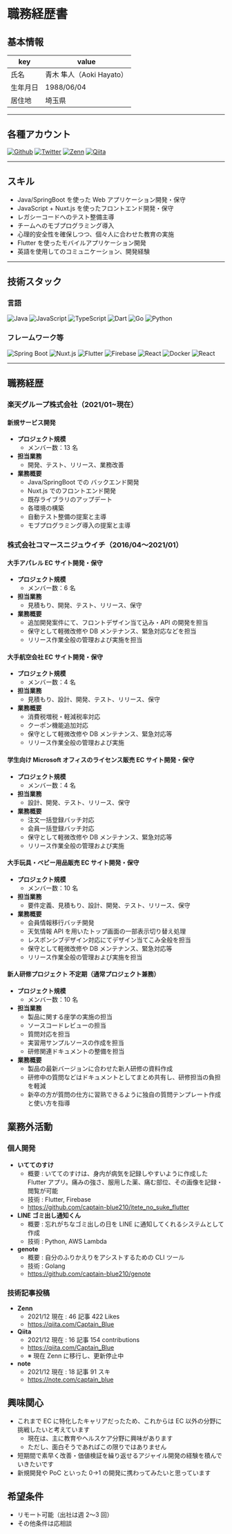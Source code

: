# 職務経歴書

## 基本情報

| key      | value                    |
| -------- | ------------------------ |
| 氏名     | 青木 隼人（Aoki Hayato） |
| 生年月日 | 1988/06/04               |
| 居住地   | 埼玉県                   |

---


## 各種アカウント
<p>
  <a href="https://github.com/captain-blue210" target="_blank"
    ><img
      alt="Github"
      src="https://img.shields.io/badge/captain--blue210-%23181717.svg?style=flat-square&logo=github&logoColor=white"
  /></a>
  <a href="https://twitter.com/captain_blue210" target="_blank"
    ><img
      alt="Twitter"
      src="https://img.shields.io/badge/@captain__blue210-%231DA1F2.svg?style=flat-square&logo=twitter&logoColor=white"
  /></a>
  <a href="https://zenn.dev/captain_blue" target="_blank"
    ><img
      alt="Zenn"
      src="https://img.shields.io/badge/@captain__blue210-3EA8FF.svg?&style=flat-square&logo=Zenn&logoColor=white"
  /></a>
  <a href="https://qiita.com/Captain_Blue" target="_blank"
    ><img
      alt="Qiita"
      src="https://img.shields.io/badge/@Captain_Blue-%2355c500.svg?style=flat-square&logo=qiita&logoColor=white"
  /></a>
</p>


---

## スキル

- Java/SpringBoot を使った Web アプリケーション開発・保守
- JavaScript + Nuxt.js を使ったフロントエンド開発・保守
- レガシーコードへのテスト整備主導
- チームへのモブプログラミング導入
- 心理的安全性を確保しつつ、個々人に合わせた教育の実施
- Flutter を使ったモバイルアプリケーション開発
- 英語を使用してのコミュニケーション、開発経験

---

## 技術スタック

### 言語
<p>
  <img
    alt="Java"
    src="https://img.shields.io/badge/Java-ED8B00.svg?style=flat-square&logo=java&logoColor=white"
  />
  <img
    alt="JavaScript"
    src="https://img.shields.io/badge/JavaScript-%23F7DF1E.svg?style=flat-square&logo=javascript&logoColor=white"
  />
  <img
    alt="TypeScript"
    src="https://img.shields.io/badge/TypeScript-007ACC.svg?style=flat-square&logo=typescript&logoColor=white"
  />
  <img
    alt="Dart"
    src="https://img.shields.io/badge/Dart-%230175C2.svg?style=flat-square&logo=dart&logoColor=white"
  />
  <img
    alt="Go"
    src="https://img.shields.io/badge/Go-00ADD8.svg?style=flat-square&logo=go&logoColor=white"
  />
  <img
    alt="Python"
    src="https://img.shields.io/badge/Python-3776AB?style=flat-square&logo=python&logoColor=white"
  />
</p>

### フレームワーク等
<p>
  <img
    alt="Spring Boot"
    src="https://img.shields.io/badge/Spring%20Boot-6DB33F.svg?style=flat-square&logo=spring-boot&logoColor=white"
  />
  <img
    alt="Nuxt.js"
    src="https://img.shields.io/badge/Nuxt.js-00C58E.svg?style=flat-square&logo=nuxtdotjs&logoColor=white"
  />
  <img
    alt="Flutter"
    src="https://img.shields.io/badge/Flutter-02569B.svg?style=flat-square&logo=flutter&logoColor=white"
  />
  <img
    alt="Firebase"
    src="https://img.shields.io/badge/Firebase-ffca28.svg?style=flat-square&logo=firebase&logoColor=white"
  />
  <img
    alt="React"
    src="https://img.shields.io/badge/React-45b8d8.svg?style=flat-square&logo=react&logoColor=white"
  />
  <img
    alt="Docker"
    src="https://img.shields.io/badge/Docker-2CA5E0.svg?style=flat-square&logo=docker&logoColor=white"
  />
  <img
    alt="React"
    src="https://img.shields.io/badge/kubernetes-326ce5.svg?style=flat-square&logo=kubernetes&logoColor=white"
  />
</p>

---

## 職務経歴

### 楽天グループ株式会社（2021/01~現在）

#### 新規サービス開発

- **プロジェクト規模**
  - メンバー数：13 名
- **担当業務**
  - 開発、テスト、リリース、業務改善
- **業務概要**
  - Java/SpringBoot での バックエンド開発
  - Nuxt.js でのフロントエンド開発
  - 既存ライブラリのアップデート
  - 各環境の構築
  - 自動テスト整備の提案と主導
  - モブプログラミング導入の提案と主導

### 株式会社コマースニジュウイチ（2016/04〜2021/01）

#### 大手アパレル EC サイト開発・保守

- **プロジェクト規模**
  - メンバー数：6 名
- **担当業務**
  - 見積もり、開発、テスト、リリース、保守
- **業務概要**
  - 追加開発案件にて、フロントデザイン当て込み・API の開発を担当
  - 保守として軽微改修や DB メンテナンス、緊急対応などを担当
  - リリース作業全般の管理および実施を担当

#### 大手航空会社 EC サイト開発・保守

- **プロジェクト規模**
  - メンバー数：4 名
- **担当業務**
  - 見積もり、設計、開発、テスト、リリース、保守
- **業務概要**
  - 消費税増税・軽減税率対応
  - クーポン機能追加対応
  - 保守として軽微改修や DB メンテナンス、緊急対応等
  - リリース作業全般の管理および実施

#### 学生向け Microsoft オフィスのライセンス販売 EC サイト開発・保守

- **プロジェクト規模**
  - メンバー数：4 名
- **担当業務**
  - 設計、開発、テスト、リリース、保守
- **業務概要**
  - 注文一括登録バッチ対応
  - 会員一括登録バッチ対応
  - 保守として軽微改修や DB メンテナンス、緊急対応等
  - リリース作業全般の管理および実施

#### 大手玩具・ベビー用品販売 EC サイト開発・保守

- **プロジェクト規模**
  - メンバー数：10 名
- **担当業務**
  - 要件定義、見積もり、設計、開発、テスト、リリース、保守
- **業務概要**
  - 会員情報移行バッチ開発
  - 天気情報 API を用いたトップ画面の一部表示切り替え処理
  - レスポンシブデザイン対応にてデザイン当てこみ全般を担当
  - 保守として軽微改修や DB メンテナンス、緊急対応等
  - リリース作業全般の管理および実施を担当

#### 新人研修プロジェクト 不定期（通常プロジェクト兼務）

- **プロジェクト規模**
  - メンバー数：10 名
- **担当業務**
  - 製品に関する座学の実施の担当
  - ソースコードレビューの担当
  - 質問対応を担当
  - 実習用サンプルソースの作成を担当
  - 研修関連ドキュメントの整備を担当
- **業務概要**
  - 製品の最新バージョンに合わせた新人研修の資料作成
  - 研修中の質問などはドキュメントとしてまとめ共有し、研修担当の負担を軽減
  - 新卒の方が質問の仕方に習熟できるように独自の質問テンプレート作成と使い方を指導

## 業務外活動

### 個人開発

- **いててのすけ**
  - 概要 : いててのすけは、身内が病気を記録しやすいように作成した Flutter アプリ。痛みの強さ、服用した薬、痛む部位、その画像を記録・閲覧が可能
  - 技術 : Flutter, Firebase
  - https://github.com/captain-blue210/itete_no_suke_flutter
- **LINE ゴミ出し通知くん**
  - 概要 : 忘れがちなゴミ出しの日を LINE に通知してくれるシステムとして作成
  - 技術 : Python, AWS Lambda
- **genote**
  - 概要 : 自分のふりかえりをアシストするための CLI ツール
  - 技術 : Golang
  - https://github.com/captain-blue210/genote

### 技術記事投稿

- **Zenn**
  - 2021/12 現在 : 46 記事 422 Likes
  - https://qiita.com/Captain_Blue
- **Qiita**
  - 2021/12 現在 : 16 記事 154 contributions
  - https://qiita.com/Captain_Blue
  - ※ 現在 Zenn に移行し、更新停止中
- **note**
  - 2021/12 現在 : 18 記事 91 スキ
  - https://note.com/captain_blue

## 興味関心

- これまで EC に特化したキャリアだったため、これからは EC 以外の分野に挑戦したいと考えています
  - 現在は、主に教育やヘルスケア分野に興味があります
  - ただし、面白そうであればこの限りではありません
- 短期間で素早く改善・価値検証を繰り返せるアジャイル開発の経験を積んでいきたいです
- 新規開発や PoC といった 0->1 の開発に携わってみたいと思っています

## 希望条件
- リモート可能（出社は週 2〜3 回）
- その他条件は応相談
